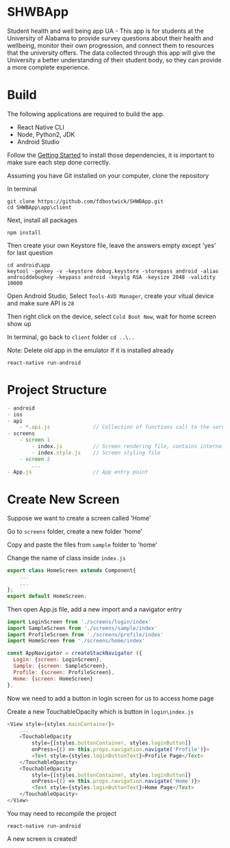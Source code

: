# SHWBApp
Student health and well being app UA - 
This app is for students at the University of Alabama to provide survey questions about their health and wellbeing, monitor their own progression, and connect them to resources that the university offers. The data collected through this app will give the University a better understanding of their student body, so they can provide a more complete experience.   
# Build
The following applications are required to build the app.
- React Native CLI
- Node, Python2, JDK
- Android Studio

Follow the [Getting Started](https://facebook.github.io/react-native/docs/getting-started) to install those dependencies, it is important to make sure each step done correctly.

Assuming you have Git installed on your computer, clone the repository

In terminal
```
git clone https://github.com/fdbostwick/SHWBApp.git
cd SHWBApp\app\client
```

Next, install all packages
```
npm install
```

Then create your own Keystore file, leave the answers empty except 'yes' for last question
```
cd android\app
keytool -genkey -v -keystore debug.keystore -storepass android -alias androiddebugkey -keypass android -keyalg RSA -keysize 2048 -validity 10000
```

Open Android Studio, Select `Tools-AVD Manager`, create your vitual device and make sure API is `28`

Then right click on the device, select `Cold Boot Now`, wait for home screen show up

In terminal, go back to `client` folder `cd ..\..`

Note: Delete old app in the emulator if it is installed already
```
react-native run-android
```

# Project Structure
```javascript
- android
- ios
- api
    - *.api.js              // Collection of functions call to the server
- screens
    - screen 1
        - index.js          // Screen rendering file, contains internal functions
        - index.style.js    // Screen styling file
    - screen 2
        ...
- App.js                    // App entry point
```

# Create New Screen
Suppose we want to create a screen called 'Home'

Go to `screens` folder, create a new folder 'home'

Copy and paste the files from `sample` folder to 'home'

Change the name of class inside `index.js`
```javascript
export class HomeScreen extends Component{
    ...
    ...
};
export default HomeScreen;
```

Then open App.js file, add a new import and a navigator entry
```javascript
import LoginScreen from './screens/login/index'
import SampleScreen from './screens/sample/index'
import ProfileScreen from './screens/profile/index'
import HomeScreen from './screens/home/index'

const AppNavigator = createStackNavigator ({
  Login: {screen: LoginScreen},
  Sample: {screen: SampleScreen},
  Profile: {screen: ProfileScreen},
  Home: {screen: HomeScreen}
},
```

Now we need to add a button in login screen for us to access home page

Create a new TouchableOpacity which is button in `login\index.js`
```javascript
<View style={styles.mainContainer}>
    ...
    <TouchableOpacity
        style={[styles.buttonContainer, styles.loginButton]}
        onPress={() => this.props.navigation.navigate('Profile')}>
        <Text style={styles.loginButtonText}>Profile Page</Text>
    </TouchableOpacity>
    <TouchableOpacity
        style={[styles.buttonContainer, styles.loginButton]}
        onPress={() => this.props.navigation.navigate('Home')}>
        <Text style={styles.loginButtonText}>Home Page</Text>
    </TouchableOpacity>
</View>
```

You may need to recompile the project
```
react-native run-android
```

A new screen is created!